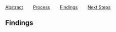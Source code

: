 [Abstract](index.md)        [Process](process.md)        [Findings](findings.md)        [Next Steps](nextsteps.md)

## Findings